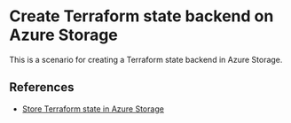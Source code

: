 # Create Terraform state backend on Azure Storage

This is a scenario for creating a Terraform state backend in Azure Storage.

## References

- [Store Terraform state in Azure Storage](https://learn.microsoft.com/azure/developer/terraform/store-state-in-azure-storage?tabs=terraform)
